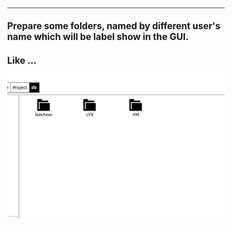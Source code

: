 ----
Prepare some folders, named by different user's name which will be label show in the GUI.
--
Like ...<Br/>
----
![](1.png)
